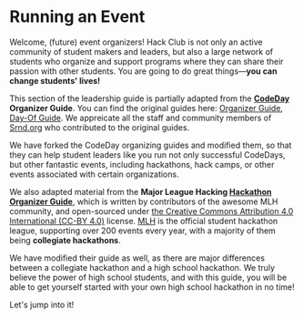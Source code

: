 # Running an Event

Welcome, (future) event organizers! Hack Club is not only an active community of student makers and leaders, but also a large network of students who organize and support programs where they can share their passion with other students. You are going to do great things—**you can change students' lives!**

This section of the leadership guide is partially adapted from the **[CodeDay] Organizer Guide**. You can find the original guides here: [Organizer Guide], [Day-Of Guide]. We appreicate all the staff and community members of [Srnd.org] who contributed to the original guides.

[CodeDay]: https://codeday.org
[Srnd.org]: https://srnd.org
[Organizer Guide]: https://www.notion.so/srnd/Organizer-Guide
[Day-of Guide]: https://www.notion.so/srnd/Event-Guide

We have forked the CodeDay organizing guides and modified them, so that they can help student leaders like you run not only successful CodeDays, but other fantastic events, including hackathons, hack camps, or other events associated with certain organizations.

We also adapted material from the **Major League Hacking [Hackathon Organizer Guide]**, which is written by contributors of the awesome MLH community, and open-sourced under [the Creative Commons Attribution 4.0 International (CC-BY 4.0)][CC-BY] license. [MLH] is the official student hackathon league, supporting over 200 events every year, with a majority of them being **collegiate hackathons**.

We have modified their guide as well, as there are major differences between a collegiate hackathon and a high school hackathon. We truly believe the power of high school students, and with this guide, you will be able to get yourself started with your own high school hackathon in no time!

[MLH]: https://mlh.io
[Hackathon Organizer Guide]: https://guide.mlh.io
[CC-BY]: https://creativecommons.org/licenses/by/4.0

Let's jump into it!


